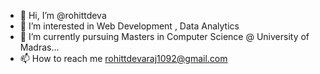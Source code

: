 - 👋 Hi, I’m @rohittdeva
- 👀 I’m interested in Web Development , Data Analytics
- 🌱 I’m currently pursuing Masters in Computer Science @ University of Madras...
- 📫 How to reach me rohittdevaraj1092@gmail.com

<!---
rohittdeva/rohittdeva is a ✨ special ✨ repository because its `README.md` (this file) appears on your GitHub profile.
You can click the Preview link to take a look at your changes.
--->
